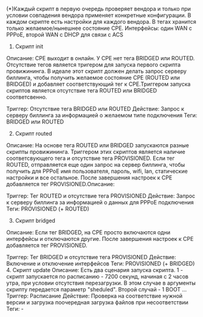 (*)Каждый скрипт в первую очередь проверяет вендора и только при условии совпадения вендора применяет конкретные конфигурации. В каждом скрипте есть настройки для каждого вендора. В тегах хранится только желаемое/нынешнее состояние CPE.
Интерфейсы: один WAN с PPPoE, второй WAN с DHCP для связи с ACS
1. Скрипт init

Описание: CPE выходит в онлайн. У CPE нет тега BRIDGED или ROUTED. Отсутствие тегов является тригером для запуска первого скрипта провижининга. В идеале этот скрипт должен делать запрос серверу биллинга, чтобы получить желаемое состояние CPE (ROUTED или BRIDGED) и добавляет соответствующий тег к CPE.Триггером запуска скриптов является отсутствие тега ROUTED или BRIDGED соответсвенно.

Триггер: Отсутствие тега BRIDGED или ROUTED 
Действие: Запрос к серверу биллинга за информацией о желаемом типе подключения
Теги: BRIDGED или ROUTED

2. Скрипт routed

Описание: На основе тега ROUTED или BRIDGED запускаются разные скрипты провижининга. Триггером этих скриптов является наличие соответсвующего тега и отсутствие тега PROVISIONED.
Если тег ROUTED, отправляется еще один запрос на сервер биллинга, чтобы получить для PPPoE имя пользователя, пароль, wifi, lan, статические настройки и все остальное. После завершения настроек к CPE добавляется тег PROVISIONED.Описание:

Триггер: Тег ROUTED и отсутствие тега PROVISIONED
Действие: Запрос к серверу биллинга за информацией о данных для PPPoE подключения
Теги: PROVISIONED (+ ROUTED)

3.  Скрипт bridged

Описание: Если тег BRIDGED, на CPE просто включаются одни интерфейсы и отключаются другие. После завершения настроек к CPE добавляется тег PROVISIONED.

Триггер: Тег BRIDGED и отсутствие тега PROVISIONED
Действие: Включение и отключение интерфейсов
Теги: PROVISIONED (+ BRIDGED)
4. Скрипт update
Описание: Есть два сценария запуска скрипта. 1 - скрипт запускается по расписанию - 7200 секунд, начиная с 2 часов утра, при условии отсутствия перезагрузки. В этом случае в аргументы скрипту передается параметр "sheduled". Второй случай - 1 BOOT ...
Триггер: Расписание
Действие: Проверка на соответствие нужной версии и загрузка поочередная загрузка файлов при несоответствии
Теги: -

